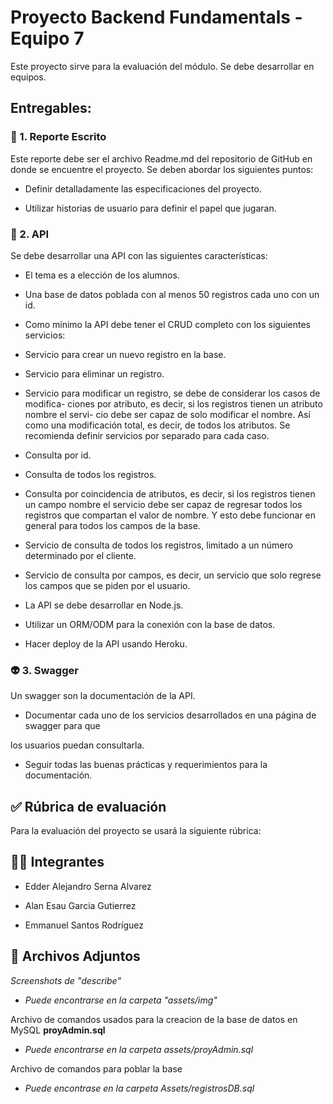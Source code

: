 
# Proyecto Backend Fundamentals - Equipo 7

  

Este proyecto sirve para la evaluación del módulo. Se debe desarrollar en equipos.

  

## Entregables:

  

### 📜 1. Reporte Escrito

  

Este reporte debe ser el archivo Readme.md del repositorio de GitHub en donde se encuentre el proyecto. Se deben abordar los siguientes puntos:

  

- Definir detalladamente las especificaciones del proyecto.

- Utilizar historias de usuario para definir el papel que jugaran.

  

### 👾 2. API

  

Se debe desarrollar una API con las siguientes características:

  

- El tema es a elección de los alumnos.

- Una base de datos poblada con al menos 50 registros cada uno con un id.

- Como mínimo la API debe tener el CRUD completo con los siguientes servicios:

- Servicio para crear un nuevo registro en la base.

- Servicio para eliminar un registro.

- Servicio para modificar un registro, se debe de considerar los casos de modifica- ciones por atributo, es decir, si los registros tienen un atributo nombre el servi- cio debe ser capaz de solo modificar el nombre. Así como una modificación total, es decir, de todos los atributos. Se recomienda definir servicios por separado para cada caso.

- Consulta por id.

- Consulta de todos los registros.

- Consulta por coincidencia de atributos, es decir, si los registros tienen un campo nombre el servicio debe ser capaz de regresar todos los registros que compartan el valor de nombre. Y esto debe funcionar en general para todos los campos de la base.

- Servicio de consulta de todos los registros, limitado a un número determinado por el cliente.

- Servicio de consulta por campos, es decir, un servicio que solo regrese los campos que se piden por el usuario.

- La API se debe desarrollar en Node.js.

- Utilizar un ORM/ODM para la conexión con la base de datos.

- Hacer deploy de la API usando Heroku.

  

### 👽 3. Swagger

  

Un swagger son la documentación de la API.

  

- Documentar cada uno de los servicios desarrollados en una página de swagger para que

los usuarios puedan consultarla.

- Seguir todas las buenas prácticas y requerimientos para la documentación.

  

## ✅ Rúbrica de evaluación

  

Para la evaluación del proyecto se usará la siguiente rúbrica:

  
  

## :man_technologist: Integrantes

  

- Edder Alejandro Serna Alvarez

- Alan Esau Garcia Gutierrez

- Emmanuel Santos Rodríguez

  

## :open_file_folder: Archivos Adjuntos

  

*Screenshots de "describe"*

  

- *Puede encontrarse en la carpeta "assets/img"* 

  

Archivo de comandos usados para la creacion de la base de datos en MySQL __proyAdmin.sql__

  

- *Puede encontrarse en la carpeta assets/proyAdmin.sql*

Archivo de comandos para poblar la base 

- *Puede encontrase en la carpeta Assets/registrosDB.sql*